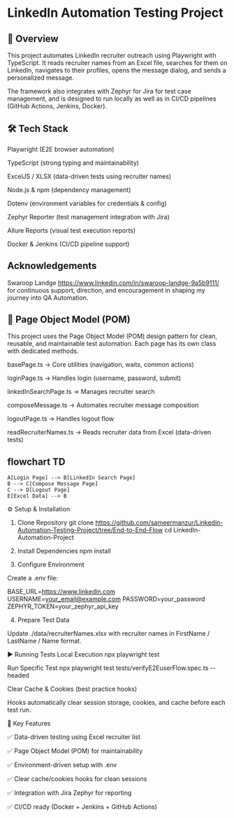 # LinkedIn Automation Testing Project
## 📌 Overview

This project automates LinkedIn recruiter outreach using Playwright with TypeScript.
It reads recruiter names from an Excel file, searches for them on LinkedIn, navigates to their profiles, opens the message dialog, and sends a personalized message.

The framework also integrates with Zephyr for Jira for test case management, and is designed to run locally as well as in CI/CD pipelines (GitHub Actions, Jenkins, Docker).

## 🛠️ Tech Stack

Playwright (E2E browser automation)

TypeScript (strong typing and maintainability)

ExcelJS / XLSX (data-driven tests using recruiter names)

Node.js & npm (dependency management)

Dotenv (environment variables for credentials & config)

Zephyr Reporter (test management integration with Jira)

Allure Reports (visual test execution reports)

Docker & Jenkins (CI/CD pipeline support)

## Acknowledgements
Swaroop Landge https://www.linkedin.com/in/swaroop-landge-9a5b9111/ for continuous support, direction, and encouragement in shaping my journey into QA Automation.

## 🧩 Page Object Model (POM)

This project uses the Page Object Model (POM) design pattern for clean, reusable, and maintainable test automation. Each page has its own class with dedicated methods.

basePage.ts → Core utilities (navigation, waits, common actions)

loginPage.ts → Handles login (username, password, submit)

linkedInSearchPage.ts → Manages recruiter search

composeMessage.ts → Automates recruiter message composition

logoutPage.ts → Handles logout flow

readRecruiterNames.ts → Reads recruiter data from Excel (data-driven tests)

## flowchart TD
    A[Login Page] --> B[LinkedIn Search Page]
    B --> C[Compose Message Page]
    C --> D[Logout Page]
    E[Excel Data] --> B


⚙️ Setup & Installation
1. Clone Repository
git clone https://github.com/sameermanzur/Linkedin-Automation-Testing-Project/tree/End-to-End-Flow
cd LinkedIn-Automation-Project

2. Install Dependencies
npm install

3. Configure Environment

Create a .env file:

BASE_URL=https://www.linkedin.com
USERNAME=your_email@example.com
PASSWORD=your_password
ZEPHYR_TOKEN=your_zephyr_api_key

4. Prepare Test Data

Update ./data/recruiterNames.xlsx with recruiter names in FirstName / LastName / Name format.

▶️ Running Tests
Local Execution
npx playwright test

Run Specific Test
npx playwright test tests/verifyE2EuserFlow.spec.ts --headed

Clear Cache & Cookies (best practice hooks)

Hooks automatically clear session storage, cookies, and cache before each test run.

🧩 Key Features

✅ Data-driven testing using Excel recruiter list

✅ Page Object Model (POM) for maintainability

✅ Environment-driven setup with .env

✅ Clear cache/cookies hooks for clean sessions

✅ Integration with Jira Zephyr for reporting

✅ CI/CD ready (Docker + Jenkins + GitHub Actions)

